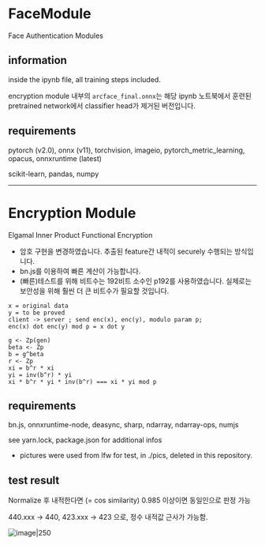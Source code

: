 # FaceModule
Face Authentication Modules


## information
inside the ipynb file, all training steps included.

encryption module 내부의 `arcface_final.onnx`는 해당 ipynb 노트북에서 훈련된 pretrained network에서 classifier head가 제거된 버전입니다.

## requirements
pytorch (v2.0), onnx (v11), torchvision, imageio, pytorch_metric_learning, opacus, onnxruntime (latest)

scikit-learn, pandas, numpy


---

# Encryption Module
Elgamal Inner Product Functional Encryption

- 암호 구현을 변경하였습니다. 추출된 feature간 내적이 securely 수행되는 방식입니다.
- bn.js를 이용하여 빠른 계산이 가능합니다.
- (빠른)테스트를 위해 비트수는 192비트 소수인 p192를 사용하였습니다. 실제로는 보안성을 위해 훨씬 더 큰 비트수가 필요할 것입니다.

```
x = original data
y = to be proved
client -> server ; send enc(x), enc(y), modulo param p;
enc(x) dot enc(y) mod p = x dot y

g <- Zp(gen)
beta <- Zp
b = g^beta
r <- Zp
xi = b^r * xi
yi = inv(b^r) * yi
xi * b^r * yi * inv(b^r) === xi * yi mod p
```

## requirements
bn.js, onnxruntime-node, deasync, sharp, ndarray, ndarray-ops, numjs

see yarn.lock, package.json for additional infos

- pictures were used from lfw for test, in ./pics, deleted in this repository.

## test result
Normalize 후 내적한다면 (= cos similarity) 0.985 이상이면 동일인으로 판정 가능

440.xxx -> 440, 423.xxx -> 423 으로, 정수 내적값 근사가 가능함.

![image|250](https://github.com/CSP-JYP/FaceModule/assets/42195282/389a6ecd-bd75-4f79-9ad6-db4fd9877c20)
